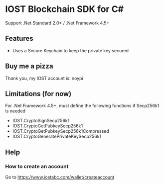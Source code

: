 # IOST Blockchain SDK for C# 
Support .Net Standard 2.0+ / .Net Framework 4.5+ 

## Features
- Uses a Secure Keychain to keep the private key secured

## Buy me a pizza
Thank you, my IOST account is: noypi

## Limitations (for now)
For .Net Framework 4.5+, must define the following functions if Secp256k1 is needed
- IOST.CryptoSignSecp256k1
- IOST.CryptoGetPubkeySecp256k1
- IOST.CryptoGetPubkeySecp256k1Compressed
- IOST.CryptoGeneratePrivateKeySecp256k1

## Help
### How to create an account
Go to https://www.iostabc.com/wallet/createaccount 
